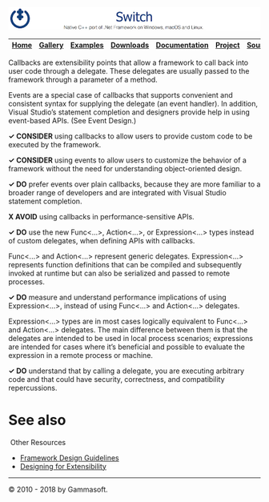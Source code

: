 ![Switch Header](Pictures/SwitchNativeC++port.png)

| [Home](Home.md) | [Gallery](Gallery.md) | [Examples](Examples.md) | [Downloads](Downloads.md) | [Documentation](Documentation.md) | [Project](https://sourceforge.net/projects/switchpro) | [Source](https://github.com/gammasoft71/switch) | [License](License.md) | [Gammasoft](https://gammasoft71.wixsite.com/gammasoft) |
|-----------------|-----------------------|-------------------------|-------------------------|-----------------------------------|-------------------------------------------------------|-------------------------------------------------|-----------------------|---------------------------------------------------------|

Callbacks are extensibility points that allow a framework to call back into user code through a delegate. These delegates are usually passed to the framework through a parameter of a method.

Events are a special case of callbacks that supports convenient and consistent syntax for supplying the delegate (an event handler). In addition, Visual Studio’s statement completion and designers provide help in using event-based APIs. (See Event Design.)

**✓ CONSIDER** using callbacks to allow users to provide custom code to be executed by the framework.

**✓ CONSIDER** using events to allow users to customize the behavior of a framework without the need for understanding object-oriented design.

**✓ DO** prefer events over plain callbacks, because they are more familiar to a broader range of developers and are integrated with Visual Studio statement completion.

**X AVOID** using callbacks in performance-sensitive APIs.

**✓ DO** use the new Func<...>, Action<...>, or Expression<...> types instead of custom delegates, when defining APIs with callbacks.

Func<...> and Action<...> represent generic delegates. Expression<...> represents function definitions that can be compiled and subsequently invoked at runtime but can also be serialized and passed to remote processes.

**✓ DO** measure and understand performance implications of using Expression<...>, instead of using Func<...> and Action<...> delegates.

Expression<...> types are in most cases logically equivalent to Func<...> and Action<...> delegates. The main difference between them is that the delegates are intended to be used in local process scenarios; expressions are intended for cases where it’s beneficial and possible to evaluate the expression in a remote process or machine.

**✓ DO** understand that by calling a delegate, you are executing arbitrary code and that could have security, correctness, and compatibility repercussions.

# See also
​
Other Resources

* [Framework Design Guidelines](FrameworkDesignGuidelines.md)
* [Designing for Extensibility](DesigningForExtensibility.md)

______________________________________________________________________________________________

© 2010 - 2018 by Gammasoft.
